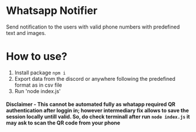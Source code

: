 # Whatsapp Notifier
Send notification to the users with valid phone numbers with predefined text and images.

# How to use?
1. Install package `npm i`
2. Export data from the discord or anywhere following the predefined format as in csv file
3. Run 'node index.js'

#### Disclaimer - This cannot be automated fully as whatapp required QR authentication after loggin in; however intermediary fix allows to save the session locally untill valid. So, do check terminall after run `node index.js` it may ask to scan the QR code from your phone
